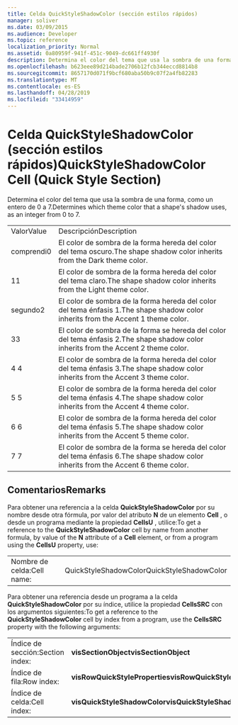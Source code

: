 ```yaml
---
title: Celda QuickStyleShadowColor (sección estilos rápidos)
manager: soliver
ms.date: 03/09/2015
ms.audience: Developer
ms.topic: reference
localization_priority: Normal
ms.assetid: 0a80959f-941f-451c-9049-dc661ff4930f
description: Determina el color del tema que usa la sombra de una forma, como un entero de 0 a 7.
ms.openlocfilehash: b623eee89d214bade2706b12fcb344eccd8814b8
ms.sourcegitcommit: 8657170d071f9bcf680aba50b9c07f2a4fb82283
ms.translationtype: MT
ms.contentlocale: es-ES
ms.lasthandoff: 04/28/2019
ms.locfileid: "33414959"
---
```

# <a name="quickstyleshadowcolor-cell-quick-style-section"></a><span data-ttu-id="23d1a-103">Celda QuickStyleShadowColor (sección estilos rápidos)</span><span class="sxs-lookup"><span data-stu-id="23d1a-103">QuickStyleShadowColor Cell (Quick Style Section)</span></span>

<span data-ttu-id="23d1a-104">Determina el color del tema que usa la sombra de una forma, como un entero de 0 a 7.</span><span class="sxs-lookup"><span data-stu-id="23d1a-104">Determines which theme color that a shape's shadow uses, as an integer from 0 to 7.</span></span>
  
|||
|:-----|:-----|
|<span data-ttu-id="23d1a-105">Valor</span><span class="sxs-lookup"><span data-stu-id="23d1a-105">Value</span></span>  <br/> |<span data-ttu-id="23d1a-106">Descripción</span><span class="sxs-lookup"><span data-stu-id="23d1a-106">Description</span></span>  <br/> |
|<span data-ttu-id="23d1a-107">comprendi</span><span class="sxs-lookup"><span data-stu-id="23d1a-107">0</span></span>  <br/> |<span data-ttu-id="23d1a-108">El color de sombra de la forma hereda del color del tema oscuro.</span><span class="sxs-lookup"><span data-stu-id="23d1a-108">The shape shadow color inherits from the Dark theme color.</span></span>  <br/> |
|<span data-ttu-id="23d1a-109">1</span><span class="sxs-lookup"><span data-stu-id="23d1a-109">1</span></span>  <br/> |<span data-ttu-id="23d1a-110">El color de sombra de la forma hereda del color del tema claro.</span><span class="sxs-lookup"><span data-stu-id="23d1a-110">The shape shadow color inherits from the Light theme color.</span></span>  <br/> |
|<span data-ttu-id="23d1a-111">segundo</span><span class="sxs-lookup"><span data-stu-id="23d1a-111">2</span></span>  <br/> |<span data-ttu-id="23d1a-112">El color de sombra de la forma hereda del color del tema énfasis 1.</span><span class="sxs-lookup"><span data-stu-id="23d1a-112">The shape shadow color inherits from the Accent 1 theme color.</span></span>  <br/> |
|<span data-ttu-id="23d1a-113">3</span><span class="sxs-lookup"><span data-stu-id="23d1a-113">3</span></span>  <br/> |<span data-ttu-id="23d1a-114">El color de sombra de la forma se hereda del color del tema énfasis 2.</span><span class="sxs-lookup"><span data-stu-id="23d1a-114">The shape shadow color inherits from the Accent 2 theme color.</span></span>  <br/> |
|<span data-ttu-id="23d1a-115">4 </span><span class="sxs-lookup"><span data-stu-id="23d1a-115">4</span></span>  <br/> |<span data-ttu-id="23d1a-116">El color de sombra de la forma hereda del color del tema énfasis 3.</span><span class="sxs-lookup"><span data-stu-id="23d1a-116">The shape shadow color inherits from the Accent 3 theme color.</span></span>  <br/> |
|<span data-ttu-id="23d1a-117">5 </span><span class="sxs-lookup"><span data-stu-id="23d1a-117">5</span></span>  <br/> |<span data-ttu-id="23d1a-118">El color de sombra de la forma hereda del color del tema énfasis 4.</span><span class="sxs-lookup"><span data-stu-id="23d1a-118">The shape shadow color inherits from the Accent 4 theme color.</span></span>  <br/> |
|<span data-ttu-id="23d1a-119">6 </span><span class="sxs-lookup"><span data-stu-id="23d1a-119">6</span></span>  <br/> |<span data-ttu-id="23d1a-120">El color de sombra de la forma hereda del color del tema énfasis 5.</span><span class="sxs-lookup"><span data-stu-id="23d1a-120">The shape shadow color inherits from the Accent 5 theme color.</span></span>  <br/> |
|<span data-ttu-id="23d1a-121">7 </span><span class="sxs-lookup"><span data-stu-id="23d1a-121">7</span></span>  <br/> |<span data-ttu-id="23d1a-122">El color de sombra de la forma se hereda del color del tema énfasis 6.</span><span class="sxs-lookup"><span data-stu-id="23d1a-122">The shape shadow color inherits from the Accent 6 theme color.</span></span>  <br/> |
   
## <a name="remarks"></a><span data-ttu-id="23d1a-123">Comentarios</span><span class="sxs-lookup"><span data-stu-id="23d1a-123">Remarks</span></span>

<span data-ttu-id="23d1a-124">Para obtener una referencia a la celda **QuickStyleShadowColor** por su nombre desde otra fórmula, por valor del atributo **N** de un elemento **Cell** , o desde un programa mediante la propiedad **CellsU** , utilice:</span><span class="sxs-lookup"><span data-stu-id="23d1a-124">To get a reference to the **QuickStyleShadowColor** cell by name from another formula, by value of the **N** attribute of a **Cell** element, or from a program using the **CellsU** property, use:</span></span> 
  
|||
|:-----|:-----|
| <span data-ttu-id="23d1a-125">Nombre de celda:</span><span class="sxs-lookup"><span data-stu-id="23d1a-125">Cell name:</span></span>  <br/> | <span data-ttu-id="23d1a-126">QuickStyleShadowColor</span><span class="sxs-lookup"><span data-stu-id="23d1a-126">QuickStyleShadowColor</span></span>  <br/> |
   
<span data-ttu-id="23d1a-127">Para obtener una referencia desde un programa a la celda **QuickStyleShadowColor** por su índice, utilice la propiedad **CellsSRC** con los argumentos siguientes:</span><span class="sxs-lookup"><span data-stu-id="23d1a-127">To get a reference to the **QuickStyleShadowColor** cell by index from a program, use the **CellsSRC** property with the following arguments:</span></span> 
  
|||
|:-----|:-----|
| <span data-ttu-id="23d1a-128">Índice de sección:</span><span class="sxs-lookup"><span data-stu-id="23d1a-128">Section index:</span></span>  <br/> |<span data-ttu-id="23d1a-129">**visSectionObject**</span><span class="sxs-lookup"><span data-stu-id="23d1a-129">**visSectionObject**</span></span> <br/> |
| <span data-ttu-id="23d1a-130">Índice de fila:</span><span class="sxs-lookup"><span data-stu-id="23d1a-130">Row index:</span></span>  <br/> |<span data-ttu-id="23d1a-131">**visRowQuickStyleProperties**</span><span class="sxs-lookup"><span data-stu-id="23d1a-131">**visRowQuickStyleProperties**</span></span> <br/> |
| <span data-ttu-id="23d1a-132">Índice de celda:</span><span class="sxs-lookup"><span data-stu-id="23d1a-132">Cell index:</span></span>  <br/> |<span data-ttu-id="23d1a-133">**visQuickStyleShadowColor**</span><span class="sxs-lookup"><span data-stu-id="23d1a-133">**visQuickStyleShadowColor**</span></span> <br/> |
   

